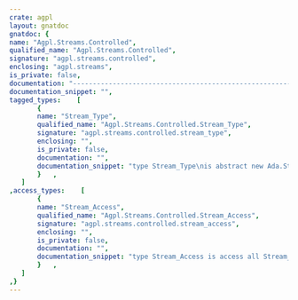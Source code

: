 ```yaml
---
crate: agpl
layout: gnatdoc
gnatdoc: {
name: "Agpl.Streams.Controlled",
qualified_name: "Agpl.Streams.Controlled",
signature: "agpl.streams.controlled",
enclosing: "agpl.streams",
is_private: false,
documentation: "----------------------------------------------------------------------\n Stream_type                                                        --\n----------------------------------------------------------------------",
documentation_snippet: "",
tagged_types:    [
       {
       name: "Stream_Type",
       qualified_name: "Agpl.Streams.Controlled.Stream_Type",
       signature: "agpl.streams.controlled.stream_type",
       enclosing: "",
       is_private: false,
       documentation: "",
       documentation_snippet: "type Stream_Type\nis abstract new Ada.Streams.Root_Stream_Type with private;",
       }   ,
   ]
,access_types:    [
       {
       name: "Stream_Access",
       qualified_name: "Agpl.Streams.Controlled.Stream_Access",
       signature: "agpl.streams.controlled.stream_access",
       enclosing: "",
       is_private: false,
       documentation: "",
       documentation_snippet: "type Stream_Access is access all Stream_type'Class;",
       }   ,
   ]
,}
---
```


